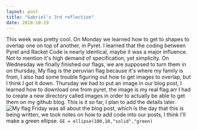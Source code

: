 ```yaml
---
layout: post
title: "Gabriel's 3rd reflection"
date: 2018-10-19
---
```

This week was pretty cool. 
On Monday we learned how to get to shapes to overlap one on top of another, in Pyret. I learned that the coding between Pyret and Racket Code is nearly identical, maybe it was a major influence. Not to mention it's high demand of specification, yet simplicity.
On Wednesday we finally finished our flags, we are supposed to turn them in on thursday, My flag is the peruvian flag because it's where my family is from, I also had some trouble figuring out how to get images to overlap, but I think I got it down.
Thursday we had to put an image in our blog post, I learned how to download one from pyret, the image is my real flag.arr I had to create a new directory called images in order to actually be able to get them on my github blog. This is it so far, I plan to add the details later.  ![My flag](peru.jpg) 
Friday was all about the blog post, which is the day that this is being written, we took notes on how to add code into our posts, I think I'll make a green ellipse. ```GE = ellipse(100,10,"solid","green)```
